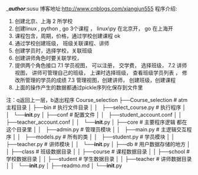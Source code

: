 ____author___:susu
博客地址:http://www.cnblogs.com/xiangjun555
程序介绍:
1. 创建北京、上海 2 所学校
2. 创建linux , python , go 3个课程 ， linux\py 在北京开， go 在上海开
3. 课程包含，周期，价格，通过学校创建课程   ok
4. 通过学校创建班级， 班级关联课程、讲师
5. 创建学员时，选择学校，关联班级
6. 创建讲师角色时要关联学校，
7. 提供两个角色接口
  7.1 学员视图， 可以注册， 交学费， 选择班级，
  7.2 讲师视图， 讲师可管理自己的班级， 上课时选择班级， 查看班级学员列表 ， 修改所管理的学员的成绩
  7.3 管理视图，创建讲师， 创建班级，创建课程
8. 上面的操作产生的数据都通过pickle序列化保存到文件里

注：q返回上一层，b退出程序
Course_selection
├──Course_selection                # atm 主程目录
│      ├──bin                   #  执行文件目录
│      │   ├──select_course.py               # 执行程序
│      │   └──__init__.py
│      ├──conf                  # 配置文件
│      │   ├──student_account.conf
│      │   ├──teacher_account.conf
│      │   └──__init__.py
│      ├──core                  # 主要程序逻辑 都在这个目录里
│      │   ├──admin.py             # 管理员模块
│      │   ├──main.py              # 主逻辑交互程序
│      │   ├──models.py            # 所有的类
│      │   ├──student.py           # 学员模块
│      │   ├──teacher.py           # 讲师模块
│      │   └──__init__.py
│      ├──db                     # 用户数据存储的地方
│      │     ├──class                    # 班级数据目录
│      │     ├──course                   # 课程数据目录
│      │     ├──school                   # 学校数据目录
│      │     ├──student                  # 学生数据目录
│      │     ├──teacher                  # 讲师数据目录
│      │   └──__init__.py
│      ├──readmo.md
│      └──__init__.py
